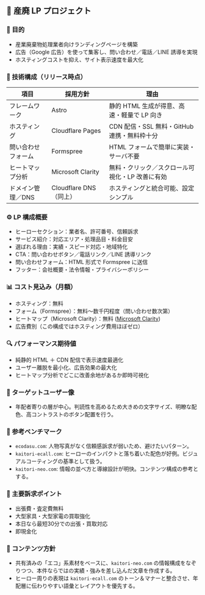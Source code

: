 ## 🧭 産廃 LP プロジェクト

### 🎯 目的

- 産業廃棄物処理業者向けランディングページを構築
- 広告（Google 広告）を使って集客し、問い合わせ／電話／LINE 誘導を実現
- ホスティングコストを抑え、サイト表示速度を最大化

### 🧱 技術構成（リリース時点）

| 項目               | 採用方針               | 理由                                            |
| ------------------ | ---------------------- | ----------------------------------------------- |
| フレームワーク     | Astro                  | 静的 HTML 生成が得意、高速・軽量で LP 向き      |
| ホスティング       | Cloudflare Pages       | CDN 配信・SSL 無料・GitHub 連携・無料枠十分     |
| 問い合わせフォーム | Formspree              | HTML フォームで簡単に実装・サーバ不要           |
| ヒートマップ分析   | Microsoft Clarity      | 無料・クリック／スクロール可視化・LP 改善に有効 |
| ドメイン管理／DNS  | Cloudflare DNS（同上） | ホスティングと統合可能、設定シンプル            |

### ⚙️ LP 構成概要

- ヒーローセクション：業者名、許可番号、信頼訴求
- サービス紹介：対応エリア・処理品目・料金目安
- 選ばれる理由：実績・スピード対応・地域特化
- CTA：問い合わせボタン／電話リンク／LINE 誘導リンク
- 問い合わせフォーム：HTML 形式で Formspree に送信
- フッター：会社概要・法令情報・プライバシーポリシー

### 📊 コスト見込み（月額）

- ホスティング：無料
- フォーム（Formspree）：無料〜数千円程度（問い合わせ数次第）
- ヒートマップ（Microsoft Clarity）：無料 ([Microsoft Clarity][1])
- 広告費別（この構成ではホスティング費用ほぼゼロ）

### 🔍 パフォーマンス期待値

- 純静的 HTML ＋ CDN 配信で表示速度最適化
- ユーザー離脱を最小化、広告効果の最大化
- ヒートマップ分析でどこに改善余地があるか即時可視化

### 👥 ターゲットユーザー像

- 年配者寄りの層が中心。判読性を高めるため大きめの文字サイズ、明瞭な配色、高コントラストのボタン配置を行う。

### 🎨 参考ベンチマーク

- `ecodasu.com`: 人物写真がなく信頼感訴求が弱いため、避けたいパターン。
- `kaitori-ecall.com`: ヒーローのインパクトと落ち着いた配色が好例。ビジュアルコーティングの基準として扱う。
- `kaitori-neo.com`: 情報の並べ方と導線設計が明快。コンテンツ構成の参考とする。

### 💎 主要訴求ポイント

- 出張費・査定費無料
- 大型家具・大型家電の買取強化
- 本日なら最短30分での出張・買取対応
- 即現金化

### 📝 コンテンツ方針

- 共有済みの「エコ」系素材をベースに、`kaitori-neo.com` の情報構成をなぞりつつ、本件ならではの実績・強みを差し込んだ文章を作成する。
- ヒーロー周りの表現は `kaitori-ecall.com` のトーン＆マナーと整合させ、年配層に伝わりやすい語彙とレイアウトを優先する。

[1]: https://clarity.microsoft.com/?utm_source=chatgpt.com "Microsoft Clarity - Free Heatmaps & Session Recordings"
